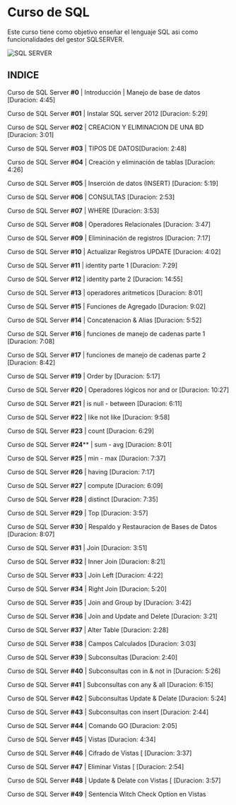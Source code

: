 # Curso de SQL 

Este curso tiene como objetivo enseñar el lenguaje SQL asi como funcionalidades del gestor SQLSERVER.

![SQL SERVER](http://blogs.technet.com/cfs-file.ashx/__key/communityserver-blogs-components-weblogfiles/00-00-00-92-37-metablogapi/3056.image_5F00_17766F87.png)

## **INDICE**

Curso de SQL Server **#0** | Introducción | Manejo de base de datos [Duracion: 4:45]
   
Curso de SQL Server **#01** | Instalar SQL server 2012 [Duracion: 5:29]
   
Curso de SQL Server **#02** | CREACION Y ELIMINACION DE UNA BD [Duracion: 3:01]
   
Curso de SQL Server **#03** | TIPOS DE DATOS[Duracion: 2:48]
   
Curso de SQL Server **#04** | Creación y eliminación de tablas [Duracion: 4:26]
   
Curso de SQL Server **#05** | Inserción de datos (INSERT) [Duracion: 5:19]
   
Curso de SQL Server **#06** | CONSULTAS [Duracion: 2:53]
   
Curso de SQL Server **#07** | WHERE [Duracion: 3:53]
   
Curso de SQL Server **#08** | Operadores Relacionales [Duracion: 3:47]
   
Curso de SQL Server **#09** | Elimininación de registros [Duracion: 7:17]
   
Curso de SQL Server **#10** | Actualizar Registros UPDATE [Duracion: 4:02]
   
Curso de SQL Server **#11** | identity parte 1 [Duracion: 7:29]
   
Curso de SQL Server **#12** | identity parte 2 [Duracion: 14:55]
   
Curso de SQL Server **#13** | operadores aritmeticos [Duracion: 8:01]
   
Curso de SQL Server **#15** | Funciones de Agregado [Duracion: 9:02]
   
Curso de SQL Server **#14** | Concatenacion & Alias [Duracion: 5:52]
   
Curso de SQL Server **#16** | funciones de manejo de cadenas parte 1 [Duracion: 7:08]
   
Curso de SQL Server **#17** | funciones de manejo de cadenas parte 2 [Duracion: 8:42]
   
Curso de SQL Server **#19** | Order by [Duracion: 5:17]   

Curso de SQL Server **#20** | Operadores lógicos nor and or [Duracion: 10:27]
   
Curso de SQL Server **#21** | is null - between [Duracion: 6:11]
   
Curso de SQL Server **#22** | like not like [Duracion: 9:58]
   
Curso de SQL Server **#23** | count [Duracion: 6:29]
   
Curso de SQL Server **#24**** | sum - avg [Duracion: 8:01]
   
Curso de SQL Server **#25** | min - max [Duracion: 7:37]
   
Curso de SQL Server **#26** | having [Duracion: 7:17]
   
Curso de SQL Server **#27** | compute [Duracion: 6:09]
   
Curso de SQL Server **#28** | distinct [Duracion: 7:35]
   
Curso de SQL Server **#29** | Top [Duracion: 3:57]
   
Curso de SQL Server **#30** | Respaldo y Restauracion de Bases de Datos [Duracion: 8:07]
   
Curso de SQL Server **#31** | Join [Duracion: 3:51]
   
Curso de SQL Server **#32** | Inner Join [Duracion: 8:21]
   
Curso de SQL Server **#33** | Join Left [Duracion: 4:22]
   
Curso de SQL Server **#34** | Right Join [Duracion: 5:20]
   
Curso de SQL Server **#35** | Join and Group by [Duracion: 3:42]
   
Curso de SQL Server **#36** | Join and Update and Delete [Duracion: 3:21]
   
Curso de SQL Server **#37** | Alter Table [Duracion: 2:28]
   
Curso de SQL Server **#38** | Campos Calculados [Duracion: 3:03]
   
Curso de SQL Server **#39** | Subconsultas [Duracion: 2:40]
   
Curso de SQL Server **#40** | Subconsultas con in & not in [Duracion: 5:26]
   
Curso de SQL Server  **#41** | Subconsultas con any & all [Duracion: 6:15]
   
Curso de SQL Server  **#42** | Subconsultas Update & Delate [Duracion: 5:24]
   
Curso de SQL Server  **#43** | Subconsultas con insert [Duracion: 2:44]
   
Curso de SQL Server  **#44** | Comando GO [Duracion: 2:05]
   
Curso de SQL Server  **#45** | Vistas [Duracion: 4:34]
   
Curso de SQL Server  **#46** | Cifrado de Vistas [ [Duracion: 3:37]
   
Curso de SQL Server  **#47** | Eliminar Vistas [ [Duracion: 2:54]
   
Curso de SQL Server  **#48** | Update & Delate con Vistas [ [Duracion: 3:57]
   
Curso de SQL Server  **#49** | Sentencia Witch Check Option en Vistas
